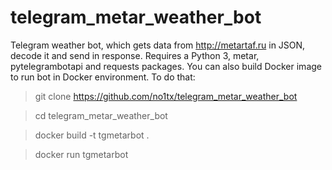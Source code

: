 # telegram_metar_weather_bot
Telegram weather bot, which gets data from http://metartaf.ru in JSON, decode it and send in response. Requires a Python 3, metar, pytelegrambotapi and requests packages.
You can also build Docker image to run bot in Docker environment.
To do that:

>git clone https://github.com/no1tx/telegram_metar_weather_bot

>cd telegram_metar_weather_bot

>docker build -t tgmetarbot .

>docker run tgmetarbot

